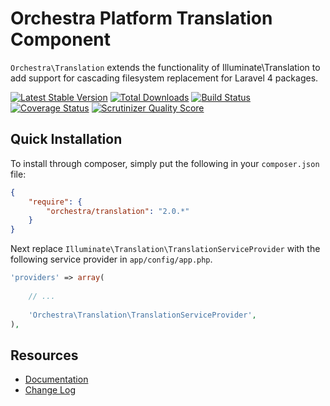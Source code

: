 Orchestra Platform Translation Component
==============

`Orchestra\Translation` extends the functionality of Illuminate\Translation to add support for cascading filesystem replacement for Laravel 4 packages.

[![Latest Stable Version](https://poser.pugx.org/orchestra/translation/v/stable.png)](https://packagist.org/packages/orchestra/translation) 
[![Total Downloads](https://poser.pugx.org/orchestra/translation/downloads.png)](https://packagist.org/packages/orchestra/translation) 
[![Build Status](https://travis-ci.org/orchestral/translation.png?branch=2.0)](https://travis-ci.org/orchestral/translation) 
[![Coverage Status](https://coveralls.io/repos/orchestral/translation/badge.png?branch=2.0)](https://coveralls.io/r/orchestral/translation?branch=2.0) 
[![Scrutinizer Quality Score](https://scrutinizer-ci.com/g/orchestral/translation/badges/quality-score.png?s=13ca3b97411ac834d518071f3f75f358f7c8fd22)](https://scrutinizer-ci.com/g/orchestral/translation/) 

## Quick Installation

To install through composer, simply put the following in your `composer.json` file:

```json
{
	"require": {
		"orchestra/translation": "2.0.*"
	}
}
```
Next replace `Illuminate\Translation\TranslationServiceProvider` with the following service provider in `app/config/app.php`.

```php
'providers' => array(
	
	// ...
	
	'Orchestra\Translation\TranslationServiceProvider',
),
```

## Resources

* [Documentation](http://orchestraplatform.com/docs/2.0/components/translation)
* [Change Log](http://orchestraplatform.com/docs/2.0/components/translation/changes#v2.0)
